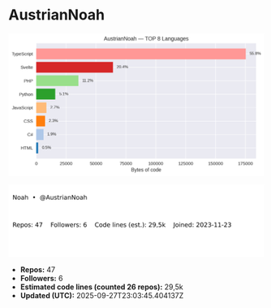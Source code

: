 # AustrianNoah


<!-- STATS:START -->
![languages](assets/stats/github_stats_langs.png)

<img src="assets/stats/github_stats_card.svg" alt="summary card">

- **Repos:** 47
- **Followers:** 6
- **Estimated code lines (counted 26 repos):** 29,5k
- **Updated (UTC):** 2025-09-27T23:03:45.404137Z
<!-- STATS:END -->
